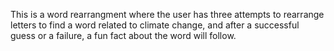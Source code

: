 This is a word rearrangment where the user has three attempts to rearrange letters to find a word related to climate change, and after a successful guess or a failure, a fun fact about the word will follow. 
